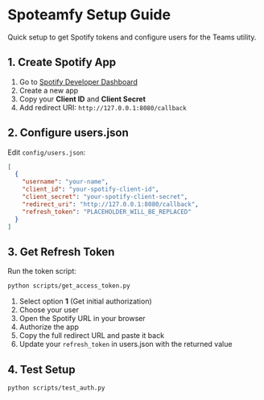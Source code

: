 # Spoteamfy Setup Guide

Quick setup to get Spotify tokens and configure users for the Teams utility.

## 1. Create Spotify App

1. Go to [Spotify Developer Dashboard](https://developer.spotify.com/dashboard/)
2. Create a new app
3. Copy your **Client ID** and **Client Secret**
4. Add redirect URI: `http://127.0.0.1:8080/callback`

## 2. Configure users.json

Edit `config/users.json`:

```json
[
  {
    "username": "your-name",
    "client_id": "your-spotify-client-id",
    "client_secret": "your-spotify-client-secret",
    "redirect_uri": "http://127.0.0.1:8080/callback",
    "refresh_token": "PLACEHOLDER_WILL_BE_REPLACED"
  }
]
```

## 3. Get Refresh Token

Run the token script:
```bash
python scripts/get_access_token.py
```

1. Select option **1** (Get initial authorization)
2. Choose your user
3. Open the Spotify URL in your browser
4. Authorize the app
5. Copy the full redirect URL and paste it back
6. Update your `refresh_token` in users.json with the returned value

## 4. Test Setup

```bash
python scripts/test_auth.py
```
